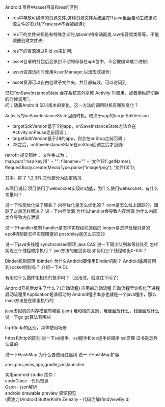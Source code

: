 Android 项目中asset目录和res的区别 
* res中存放可编译的资源文件,这种资源文件系统会在R.java里面自动生成该资源文件的ID,(除了raw,raw不会被编译);
* res下的文件夹都是有特殊含义的,如anim特指动画类,raw指音频类等等。不能顺便创建文件夹;
* res下的资源通过R.id.xx来访问;

* asset目录的打包后会原封不动的保存在apk包中，不会被编译成二进制;
* asset资源访问时使用AssetManager,以流形式操作;
* asset资源可以自由创建子文件夹，并且都有效，可以访问到;


已知“onSaveInstanceState 会在系统意外杀死 Activity 时调用，或者横纵屏切换的时候调用”。   
问：随着Android SDK版本的变化，这一方法的调用时机有哪些变化？     

Activity的onSaveInstanceState回调时机，取决于app的targetSdkVersion：    
* targetSdkVersion低于11的app，onSaveInstanceState方法会在Activity.onPause之前回调；
* targetSdkVersion低于28的app，则会在onStop之前回调；
* 28之后，onSaveInstanceState在onStop回调之后才回调r


retrofit 提交图片：
文件格式为：  
 map.put("map key(1)" + "\"; filename=\"" + '文件(2)'.getName(),
                    RequestBody.create(MediaType.parse("image/png"), '文件(3)'));  
 
其中，除了 1,2,3外,其他部分为固定情况




从项目说起
项目使用了websocket实现im功能，为什么使用websocket，有什么考量吗？

说一下性能优化做了哪些？
内存优化是怎么优化的？
oom是怎么线上跟踪的，跟踪了之后怎样解决？
说一下内存泄漏
为什么handler会导致内存泄漏
为什么内部类会导致内存泄漏

说一下handler机制
handler是怎样实现线程通信的
looper是怎样处理消息的
epoll机制是怎样实现阻塞的
postdelay是怎么实现的

说一下java多线程
synchronized原理
java CAS
说一下同步队列和等待队列
怎样实现三个线程顺序执行？
join方法的底层实现
如何用三个线程输出0-100？

Binder机制原理 (binder)
为什么Android要使用Binder机制？
Android底层有用到socket机制吗？
介绍一下AIDL

有用过什么插件化相关的技术吗？（没用过，就没往下问了）

Android开机后发生了什么？(启动流程)
应用的启动流程
启动流程里谁孵化了进程
启动流程里Application是谁启动的
Android程序本身也就是一个java程序，那么main方法是在哪里执行的

java虚拟机的内存模型有哪些 (jvm)
堆和栈的区别，堆里面放什么，栈里面放什么
说一下gc
gc算法有哪些

tcp和udp的区别，具体使用场景 

https和http的区别
说一下ssl握手，ssl握手和tcp握手的顺序
ssl原理
证书是怎样认证的

说一下HashMap
为什么要使用红黑树
说一下HashMap扩容

ams,pms,wms,apo,gradle,jvm,launcher








实用android studio 插件：   
codeGlace - 代码预览  
Gson - json解析  
android drawable preview 资源预览  
(黄油刀)Android ButterKnife Zelezny - 代码注解(findViewById)  
